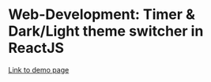 # Web-Development: Timer & Dark/Light theme switcher in ReactJS

[Link to demo page](https://zahoruiko.github.io/HW_FE_230131-React/)
